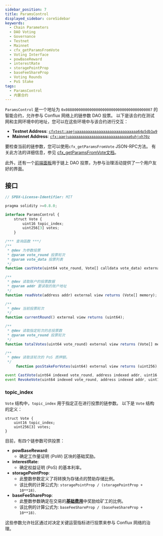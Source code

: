 ```yaml
---
sidebar_position: 7
title: ParamsControl
displayed_sidebar: coreSidebar
keywords:
  - Chain Parameters
  - DAO Voting
  - Governance
  - Testnet
  - Mainnet
  - cfx_getParamsFromVote
  - Voting Interface
  - powBaseReward
  - interestRate
  - storagePointProp
  - baseFeeShareProp
  - Voting Rounds
  - PoS Stake
tags:
  - ParamsControl
  - 内置合约
---
```


`ParamsControl` 是一个地址为 `0x0888000000000000000000000000000000000007` 的智能合约，允许参与 Conflux 网络上的链参数 DAO 投票。 以下是该合约在测试网和主网环境中的地址，您可以在这些环境中与该合约进行交互：

- **Testnet Address**: [`cfxtest:aaejuaaaaaaaaaaaaaaaaaaaaaaaaaaaa64p5db1w9`](https://testnet.confluxscan.org/address/cfxtest:aaejuaaaaaaaaaaaaaaaaaaaaaaaaaaaa64p5db1w9)
- **Mainnet Address**: [`cfx:aaejuaaaaaaaaaaaaaaaaaaaaaaaaaaaa6uhjxh70z`](https://confluxscan.org/address/cfx:aaejuaaaaaaaaaaaaaaaaaaaaaaaaaaaa6uhjxh70z)

要检查当前的链参数，您可以使用`cfx_getParamsFromVote` JSON-RPC方法。 有关此方法的详细信息，参见 [cfx_getParamsFromVote文档](../../build/json-rpc/cfx-namespace.md#cfx_getparamsfromvote)。

此外，还有一个[前端面板](https://confluxhub.io/governance/vote/onchain-dao-voting)用于链上 DAO 投票，为参与治理活动提供了一个用户友好的界面。

## 接口

```js
// SPDX-License-Identifier: MIT

pragma solidity >=0.8.0;

interface ParamsControl {
    struct Vote {
        uint16 topic_index;
        uint256[3] votes;
    }

/*** 查询函数 ***/
/**
 * @dev 为参数投票
 * @param vote_round 投票轮次
 * @param vote_data 投票列表
 */
function castVote(uint64 vote_round, Vote[] calldata vote_data) external;

/**
 * @dev 读取账户的投票数据
 * @param addr 要读取的账户地址
 */
function readVote(address addr) external view returns (Vote[] memory);

/**
 * @dev 当前投票轮次
 */
function currentRound() external view returns (uint64);

/**
 * @dev 读取指定轮次的总投票数
 * @param vote_round 投票轮次
 */
function totalVotes(uint64 vote_round) external view returns (Vote[] memory);

/**
 * @dev 读取该轮次的 PoS 质押额。
 */
     function posStakeForVotes(uint64) external view returns (uint256);

event CastVote(uint64 indexed vote_round, address indexed addr, uint16 indexed topic_index, uint256[3] votes);
event RevokeVote(uint64 indexed vote_round, address indexed addr, uint16 indexed topic_index, uint256[3] votes);
```

### topic_index

`Vote` 结构中，`topic_index` 用于指定正在进行投票的链参数。 以下是 `Vote` 结构的定义：

```solidity
struct Vote {
    uint16 topic_index;
    uint256[3] votes;
}
```

目前，有四个链参数可供投票：

- **powBaseReward**:
  - 确定工作量证明 (PoW) 区块的基础奖励。
- **interestRate**:
  - 确定权益证明 (PoS) 的基本利率。
- **storagePointProp**:
  - 此整数参数定义了将转换为存储点的赞助存储比例。
  - 该比例的计算公式为: `storagePointProp / (storagePointProp + 10**18)`.
- **baseFeeShareProp**:
  - 此整数参数确定在交易的[**基础费用**](../../../general/conflux-basics/basefee.md)中奖励给矿工的比例。
  - 该比例的计算公式为: `baseFeeShareProp / (baseFeeShareProp + 10**18)`.

这些参数允许社区通过对决定关键运营指标进行投票来参与 Conflux 网络的治理。
